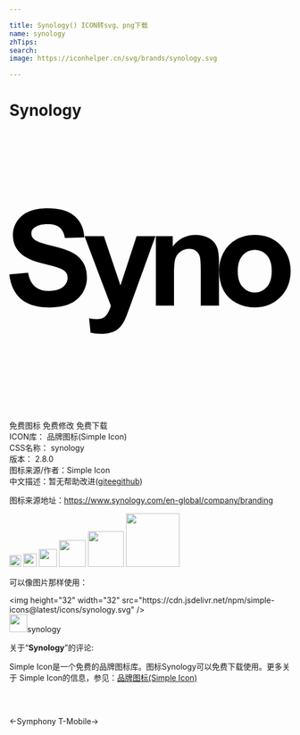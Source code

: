 ```yaml
---

title: Synology() ICON转svg、png下载
name: synology
zhTips: 
search: 
image: https://iconhelper.cn/svg/brands/synology.svg

---
```


# Synology  <small style="font-size: 60%;font-weight: 100"></small>

<div id="svg" class="svg-wrap">
<svg role="img" viewBox="0 0 24 24" xmlns="http://www.w3.org/2000/svg"><title>Synology icon</title><path d="M17.895 11.927a3.196 3.196 0 0 1 .394-1.53l-.008.017a2.677 2.677 0 0 1 1.075-1.108l.014-.007a3.181 3.181 0 0 1 1.523-.382h.05-.003q1.346 0 2.2.871.854.871.86 2.203c0 .895-.29 1.635-.867 2.226s-1.306.886-2.183.886c-.566 0-1.1-.137-1.571-.379l.019.009a2.535 2.535 0 0 1-1.115-1.067l-.007-.013q-.38-.708-.381-1.726zm1.593.083c0 .591.138 1.043.42 1.349a1.365 1.365 0 0 0 2.066.002l.001-.002c.275-.307.413-.764.413-1.357s-.138-1.033-.413-1.342a1.371 1.371 0 0 0-2.066-.001l-.001.002c-.281.306-.42.758-.42 1.345zm-1.602 2.941H16.33v-3.015c0-.635-.032-1.044-.101-1.234a.876.876 0 0 0-.328-.435l-.003-.002a.938.938 0 0 0-.521-.156h-.027.001-.012c-.27 0-.521.084-.727.228l.004-.003a1.115 1.115 0 0 0-.444.576l-.002.008c-.083.248-.121.696-.121 1.359v2.673H12.5V9.027h1.439v.867c.518-.656 1.167-.98 1.952-.98h.021c.335 0 .655.067.946.189l-.016-.006c.261.105.48.268.648.475l.002.003c.141.185.247.404.304.643l.002.012c.057.278.089.597.089.924l-.002.135v-.007zM6.413 9.028h1.654l1.412 4.204 1.376-4.204h1.611l-2.067 5.693-.38 1.038a4.158 4.158 0 0 1-.4.807l.01-.017a1.637 1.637 0 0 1-.422.443l-.005.003c-.17.113-.367.203-.578.26l-.014.003c-.232.064-.499.1-.774.1h-.025.001a4.13 4.13 0 0 1-.911-.105l.028.005-.129-1.229c.198.046.426.074.659.077h.002c.36 0 .628-.106.8-.318a2.27 2.27 0 0 0 .395-.807l.004-.016zM0 12.29l1.592-.149q.147.802.586 1.181.439.379 1.192.375c.528 0 .927-.113 1.197-.335.27-.222.4-.486.4-.782v-.024a.751.751 0 0 0-.167-.474l.001.001c-.113-.132-.309-.252-.59-.347-.193-.074-.631-.191-1.312-.365-.882-.216-1.496-.486-1.85-.804A2.147 2.147 0 0 1 .3 8.936v-.019V8.908c0-.431.132-.831.358-1.163l-.005.007a2.226 2.226 0 0 1 1.003-.826l.015-.005c.442-.184.973-.281 1.602-.281q1.529 0 2.304.676c.516.457.785 1.057.811 1.809l-1.649.055c-.073-.413-.219-.714-.452-.899-.233-.185-.579-.276-1.034-.276-.476 0-.85.098-1.118.298a.59.59 0 0 0-.261.49v.011-.001.002c0 .201.095.379.242.493l.001.001c.205.179.709.36 1.507.546.798.186 1.388.387 1.769.59.374.196.678.48.893.825l.006.01c.214.345.326.786.326 1.305 0 .489-.146.944-.396 1.325l.006-.009c-.264.408-.64.724-1.084.908l-.016.006c-.475.194-1.065.298-1.772.298-1.029 0-1.819-.241-2.373-.722-.554-.481-.879-1.177-.986-2.091z"/></svg>
</div>
<detail full-name='synology'></detail>

<div class="detail-page">
<p>
<span><span class="badge-success badge">免费图标</span> <span class="badge-success badge">免费修改</span>  <span class="badge-success badge">免费下载</span> </span>
<br/>
<span>
ICON库：
<span class="badge-secondary badge">品牌图标(Simple Icon)</span> 
</span>
<br/>
<span>
CSS名称：
<span class="badge-secondary badge">synology</span> 
</span>

<br/>
<span>
版本：
<span class="badge-secondary badge">2.8.0</span> 
</span>
<br/>
<span>图标来源/作者：<span class="badge-light badge">Simple Icon</span></span> 
<br/>
<span class="zh-detail">中文描述：暂无<span class="help-link"><span>帮助改进</span>(<a href="https://gitee.com/liuwave/icon-helper/edit/master/json/brands/synology.json" target="_blank" rel="noopener noreferrer">gitee</a><a href="https://github.com/liuwave/icon-helper/edit/master/json/brands/synology.json" target="_blank" rel="noopener noreferrer">github</a></span>)</span><br/>
</p>
</div><div class="description description alert alert-light"><p>图标来源地址：<a href="https://www.synology.com/en-global/company/branding" target="_blank" rel="noopener noreferrer">https://www.synology.com/en-global/company/branding</a></p></div>
<div class="alert alert-dark">
<img height="21" width="21" src="https://cdn.jsdelivr.net/npm/simple-icons@latest/icons/synology.svg" />
<img height="24" width="24" src="https://cdn.jsdelivr.net/npm/simple-icons@latest/icons/synology.svg" />
<img height="32" width="32" src="https://cdn.jsdelivr.net/npm/simple-icons@latest/icons/synology.svg" />
<img height="48" width="48" src="https://cdn.jsdelivr.net/npm/simple-icons@latest/icons/synology.svg" />
<img height="64" width="64" src="https://cdn.jsdelivr.net/npm/simple-icons@latest/icons/synology.svg" />
<img height="96" width="96" src="https://cdn.jsdelivr.net/npm/simple-icons@latest/icons/synology.svg" />

</div>
<div>
  <p>可以像图片那样使用：    
  </p>
  <div class="alert alert-primary" style="font-size: 14px">
    &lt;img height="32" width="32" src="https://cdn.jsdelivr.net/npm/simple-icons@latest/icons/synology.svg" /&gt;
    <copy-btn content='<img height="32" width="32" src="https://cdn.jsdelivr.net/npm/simple-icons@latest/icons/synology.svg" />'></copy-btn>
  </div>
  <div class="alert alert-secondary">
    <img height="32" width="32" src="https://cdn.jsdelivr.net/npm/simple-icons@latest/icons/synology.svg" />synology
    <copy-btn content="synology" btn-title="复制图标名称"></copy-btn>
  </div>
</div>
<div class="icon-detail__container">
<p>关于“<b>Synology</b>”的评论:</p>
</div>
<Vssue title="关于“Synology”的评论" />
<div><p>Simple Icon是一个免费的品牌图标库。图标Synology可以免费下载使用。更多关于  Simple Icon的信息，参见：<a target="_blank" href="https://iconhelper.cn/brands.html">品牌图标(Simple Icon)</a>
</p></div>


<div style="padding:2rem 0 " class="page-nav"><p class="inner"><span class="prev">←<router-link to="/icon/symphony.html">Symphony</router-link></span> <span class="next"><router-link to="/icon/t-mobile.html">T-Mobile</router-link>→</span></p></div>

